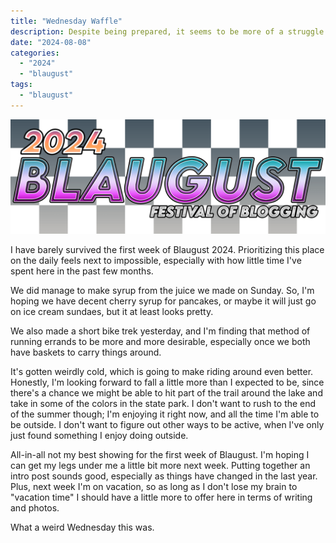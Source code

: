 ```yaml
---
title: "Wednesday Waffle"
description: Despite being prepared, it seems to be more of a struggle to get a daily post up this year. Written for Blaugust 2024.
date: "2024-08-08"
categories: 
  - "2024"
  - "blaugust"
tags: 
  - "blaugust"
---
```


![2024 Blaugust Festival of Blogging logo, with black and white fading checked background](images/blaugust2024-litecheck2674701766089102473-1024x372.png)

I have barely survived the first week of Blaugust 2024. Prioritizing this place on the daily feels next to impossible, especially with how little time I've spent here in the past few months.

We did manage to make syrup from the juice we made on Sunday. So, I'm hoping we have decent cherry syrup for pancakes, or maybe it will just go on ice cream sundaes, but it at least looks pretty.

We also made a short bike trek yesterday, and I'm finding that method of running errands to be more and more desirable, especially once we both have baskets to carry things around.

It's gotten weirdly cold, which is going to make riding around even better. Honestly, I'm looking forward to fall a little more than I expected to be, since there's a chance we might be able to hit part of the trail around the lake and take in some of the colors in the state park. I don't want to rush to the end of the summer though; I'm enjoying it right now, and all the time I'm able to be outside. I don't want to figure out other ways to be active, when I've only just found something I enjoy doing outside.

All-in-all not my best showing for the first week of Blaugust. I'm hoping I can get my legs under me a little bit more next week. Putting together an intro post sounds good, especially as things have changed in the last year. Plus, next week I'm on vacation, so as long as I don't lose my brain to "vacation time" I should have a little more to offer here in terms of writing and photos.

What a weird Wednesday this was.
